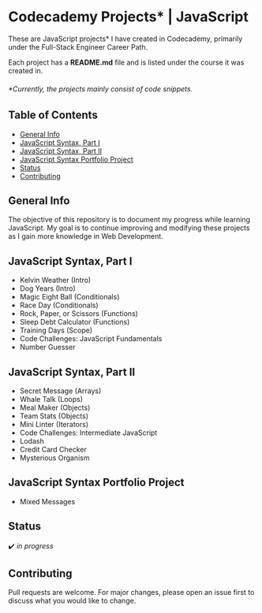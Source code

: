 # Codecademy Projects* | JavaScript

These are JavaScript projects* I have created in Codecademy, primarily under the Full-Stack Engineer Career Path.

Each project has a **README.md** file and is listed under the course it was created in.

###### *Currently, the projects mainly consist of code snippets.

## Table of Contents
* [General Info](#general-info)
* [JavaScript Syntax, Part I](#javascript-syntax-part-i)
* [JavaScript Syntax, Part II](#javascript-syntax-part-ii)
* [JavaScript Syntax Portfolio Project](javascript-syntax-portfolio-project)
* [Status](#status)
* [Contributing](#contributing)

## General Info
The objective of this repository is to document my progress while learning JavaScript. My goal is to continue improving and modifying these projects as I gain more knowledge in Web Development.

## JavaScript Syntax, Part I
* Kelvin Weather (Intro)
* Dog Years (Intro)
* Magic Eight Ball (Conditionals)
* Race Day (Conditionals)
* Rock, Paper, or Scissors (Functions)
* Sleep Debt Calculator (Functions)
* Training Days (Scope)
* Code Challenges: JavaScript Fundamentals
* Number Guesser

## JavaScript Syntax, Part II
* Secret Message (Arrays)
* Whale Talk (Loops)
* Meal Maker (Objects)
* Team Stats (Objects)
* Mini Linter (Iterators)
* Code Challenges: Intermediate JavaScript
* Lodash
* Credit Card Checker
* Mysterious Organism

## JavaScript Syntax Portfolio Project
* Mixed Messages

## Status
:heavy_check_mark: _in progress_

## Contributing
Pull requests are welcome. For major changes, please open an issue first to discuss what you would like to change.

